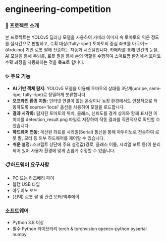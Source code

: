 # engineering-competition

### 📖 프로젝트 소개
 본 프로젝트는 YOLOv5 딥러닝 모델을 사용하여 카메라 이미지 속 토마토의 익은 정도를 실시간으로 판별하고, 수확 대상('fully-ripe') 토마토의 중심 좌표를 아두이노(Arduino) 기반 로봇 팔에 전송하는 자동화 시스템입니다.
 카메라를 통해 인간의 눈을, AI 모델을 통해 두뇌를, 로봇 팔을 통해 손의 역할을 수행하여 스마트팜 환경에서 토마토 수확 과정을 자동화하는 것을 목표로 합니다.

### ✨ 주요 기능
 - **AI 기반 객체 탐지:** YOLOv5 모델을 이용해 토마토의 상태를 3단계(unripe, semi-ripe, fully-ripe)로 정밀하게 분류합니다.
 - **오프라인 환경 지원:** 인터넷 연결이 없는 온실이나 농장 환경에서도 안정적으로 작동하도록 source='local' 옵션을 사용하여 모델을 로드합니다.
 - **결과 시각화:** 탐지된 토마토의 위치, 클래스, 신뢰도를 경계 상자와 함께 표시한 이미지를 detection_result.png 파일로 저장하여 작동 결과를 직관적으로 확인할 수 있습니다.
 - **하드웨어 연동:** 계산된 좌표를 시리얼(Serial) 통신을 통해 아두이노로 전송하여 로봇 팔, 모터 등 외부 하드웨어를 제어할 수 있습니다.
 - **쉬운 설정:** 스크립트 상단에 주요 설정값(경로, 클래스 이름, 시리얼 포트 등)이 분리되어 있어 사용자 환경에 맞게 손쉽게 수정할 수 있습니다.

### 📋하드웨어 요구사항
 - PC 또는 라즈베리 파이
 - 웹캠 USB 타입
 - 아두이노 보드 
 - (선택) 로봇 팔 및 관련 모터/액추에이

### 소프트웨어
 - Python 3.8 이상
 - 필수 Python 라이브러리
    torch & torchvision
    opencv-python
    pyserial
    numpy
